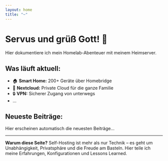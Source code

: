 ```yaml
---
layout: home
title: "~"
---
```


# Servus und grüß Gott! 👋

Hier dokumentiere ich mein Homelab-Abenteuer mit meinem Heimserver.

## Was läuft aktuell:

- 🏠 **Smart Home:** 200+ Geräte über Homebridge
- 💾 **Nextcloud:** Private Cloud für die ganze Familie  
- 🔒 **VPN:** Sicherer Zugang von unterwegs
- ...

## Neueste Beiträge:

Hier erscheinen automatisch die neuesten Beiträge...

---

**Warum diese Seite?** Self-Hosting ist mehr als nur Technik – es geht um Unabhängigkeit, Privatsphäre und die Freude am Basteln. Hier teile ich meine Erfahrungen, Konfigurationen und Lessons Learned.
